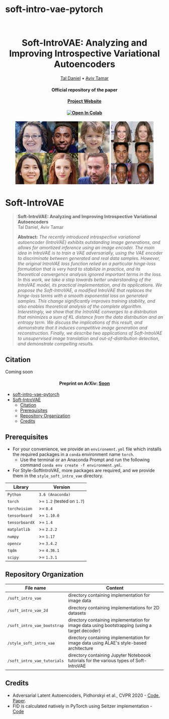# soft-intro-vae-pytorch

<h1 align="center">
  <br>
Soft-IntroVAE: Analyzing and Improving Introspective Variational Autoencoders
  <br>
</h1>
  <p align="center">
    <a href="https://github.com/taldatech">Tal Daniel</a> •
    <a href="https://avivt.github.io/avivt/">Aviv Tamar</a>

  </p>
<h4 align="center">Official repository of the paper</h4>

<h4 align="center"><a href="https://taldatech.github.io/soft-intro-vae-web">Project Website</a></h4>

<h4 align="center">
    <a href="https://colab.research.google.com/github/taldatech/soft-intro-vae-pytorch"><img src="https://colab.research.google.com/assets/colab-badge.svg" alt="Open In Colab"/></a>
</h4>


<p align="center">
  <img src="https://github.com/taldatech/soft-intro-vae-web/raw/main/assets/ffhq_samples.png" height="200">
  <img src="https://raw.githubusercontent.com/taldatech/soft-intro-vae-web/main/assets/celebahq_recons.png" height="200">
</p>

# Soft-IntroVAE

> **Soft-IntroVAE: Analyzing and Improving Introspective Variational Autoencoders**<br>
> Tal Daniel, Aviv Tamar<br>
>
> **Abstract:** *The recently introduced introspective variational autoencoder (IntroVAE) exhibits outstanding image generations, and allows for amortized inference using an image encoder. The main idea in IntroVAE is to train a VAE adversarially, using the VAE encoder to discriminate between generated and real data samples. However, the original IntroVAE loss function relied on a particular hinge-loss formulation that is very hard to stabilize in practice, and its theoretical convergence analysis ignored important terms in the loss. In this work, we take a step towards better understanding of the IntroVAE model, its practical implementation, and its applications. We propose the Soft-IntroVAE, a modified IntroVAE that replaces the hinge-loss terms with a smooth exponential loss on generated samples. This change significantly improves training stability, and also enables theoretical analysis of the complete algorithm. Interestingly, we show that the IntroVAE converges to a distribution that minimizes a sum of KL distance from the data distribution and an entropy term. We discuss the implications of this result, and demonstrate that it induces competitive image generation and reconstruction. Finally, we describe two applications of Soft-IntroVAE to unsupervised image translation and out-of-distribution detection, and demonstrate compelling results.*

## Citation
Coming soon

<h4 align="center">Preprint on ArXiv: <a href="link">Soon</a></h4>


- [soft-intro-vae-pytorch](#soft-intro-vae-pytorch)
- [Soft-IntroVAE](#soft-introvae)
  * [Citation](#citation)
  * [Prerequisites](#prerequisites)
  * [Repository Organization](#repository-organization)
  * [Credits](#credits)
    

## Prerequisites

* For your convenience, we provide an `environemnt.yml` file which installs the required packages in a `conda` environment name `torch`.
    * Use the terminal or an Anaconda Prompt and run the following command `conda env create -f environment.yml`.
* For Style-SoftIntroVAE, more packages are required, and we provide them in the `style_soft_intro_vae` directory.


|Library         | Version |
|----------------------|----|
|`Python`|  `3.6 (Anaconda)`|
|`torch`|  >= `1.2` (tested on `1.7`)|
|`torchvision`|  >= `0.4`|
|`tensorboard`|  >= `1.10.0`|
|`tensorboardX`|  >= `1.4`|
|`matplotlib`|  >= `2.2.2`|
|`numpy`|  >= `1.17`|
|`opencv`|  >= `3.4.2`|
|`tqdm`| >= `4.36.1`|
|`scipy`| >= `1.3.1`|



## Repository Organization

|File name         | Content |
|----------------------|------|
|`/soft_intro_vae`| directory containing implementation for image data|
|`/soft_intro_vae_2d`| directory containing implementations for 2D datasets|
|`/soft_intro_vae_bootstrap`| directory containing implementation for image data using bootstrapping (using a target decoder)|
|`/style_soft_intro_vae`| directory containing implementation for image data using ALAE's style-based architecture|
|`/soft_intro_vae_tutorials`| directory containing Jupyter Noteboook tutorials for the various types of Soft-IntroVAE|


## Credits
* Adversarial Latent Autoencoders, Pidhorskyi et al., CVPR 2020 - [Code](https://github.com/podgorskiy/ALAE), [Paper](https://arxiv.org/abs/2004.04467).
* FID is calculated natively in PyTorch using Seitzer implementation - [Code](https://github.com/mseitzer/pytorch-fid)




